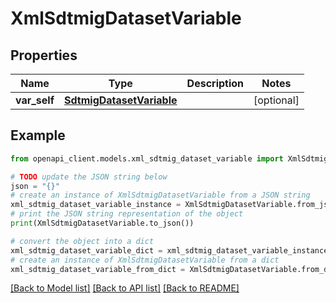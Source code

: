 # XmlSdtmigDatasetVariable


## Properties

Name | Type | Description | Notes
------------ | ------------- | ------------- | -------------
**var_self** | [**SdtmigDatasetVariable**](SdtmigDatasetVariable.md) |  | [optional] 

## Example

```python
from openapi_client.models.xml_sdtmig_dataset_variable import XmlSdtmigDatasetVariable

# TODO update the JSON string below
json = "{}"
# create an instance of XmlSdtmigDatasetVariable from a JSON string
xml_sdtmig_dataset_variable_instance = XmlSdtmigDatasetVariable.from_json(json)
# print the JSON string representation of the object
print(XmlSdtmigDatasetVariable.to_json())

# convert the object into a dict
xml_sdtmig_dataset_variable_dict = xml_sdtmig_dataset_variable_instance.to_dict()
# create an instance of XmlSdtmigDatasetVariable from a dict
xml_sdtmig_dataset_variable_from_dict = XmlSdtmigDatasetVariable.from_dict(xml_sdtmig_dataset_variable_dict)
```
[[Back to Model list]](../README.md#documentation-for-models) [[Back to API list]](../README.md#documentation-for-api-endpoints) [[Back to README]](../README.md)


